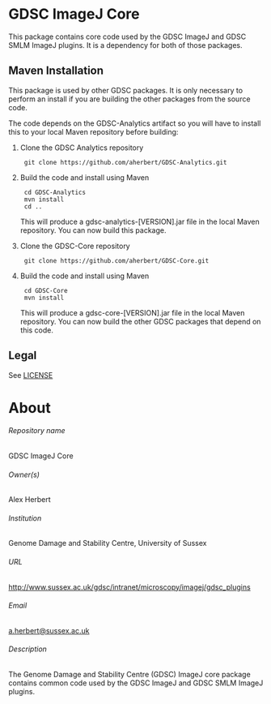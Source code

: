 GDSC ImageJ Core
================

This package contains core code used by the GDSC ImageJ and GDSC SMLM ImageJ 
plugins. It is a dependency for both of those packages.


Maven Installation
------------------

This package is used by other GDSC packages. It is only necessary to perform an 
install if you are building the other packages from the source code.

The code depends on the GDSC-Analytics artifact so you will have to install this to
your local Maven repository before building:

1. Clone the GDSC Analytics repository

        git clone https://github.com/aherbert/GDSC-Analytics.git

2. Build the code and install using Maven

        cd GDSC-Analytics
        mvn install
        cd ..

	This will produce a gdsc-analytics-[VERSION].jar file in the local Maven
	repository. You can now build this package.
 
3. Clone the GDSC-Core repository

        git clone https://github.com/aherbert/GDSC-Core.git

4. Build the code and install using Maven

        cd GDSC-Core
        mvn install

	This will produce a gdsc-core-[VERSION].jar file in the local Maven
	repository. You can now build the other GDSC packages that depend on this
	code.


Legal
-----

See [LICENSE](LICENSE)


# About #

###### Repository name ######
GDSC ImageJ Core

###### Owner(s) ######
Alex Herbert

###### Institution ######
Genome Damage and Stability Centre, University of Sussex

###### URL ######
http://www.sussex.ac.uk/gdsc/intranet/microscopy/imagej/gdsc_plugins

###### Email ######
a.herbert@sussex.ac.uk

###### Description ######
The Genome Damage and Stability Centre (GDSC) ImageJ core package contains 
common code used by the GDSC ImageJ and GDSC SMLM ImageJ plugins.
